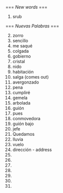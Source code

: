 === *New words* ===

1. srub

=== *Nuevas Palabras* ===

2. zorro
3. sencillo
4. me saqué
5. colgada
6. gobierno
7. cristal
8. nido
9. habitación
10. salga (comes out)
11. avergonzado
12. pena
13. cumpliré
14. gemela
15. arbolada
16. guión
17. pues
18. conmovedora
19. guión bajo
20. jefe
21. Quedamos
22. lluvia
23. vuelo
24. dirección - address
25. 
26. 
27. 
28. 
29. 
30. 
31. 
